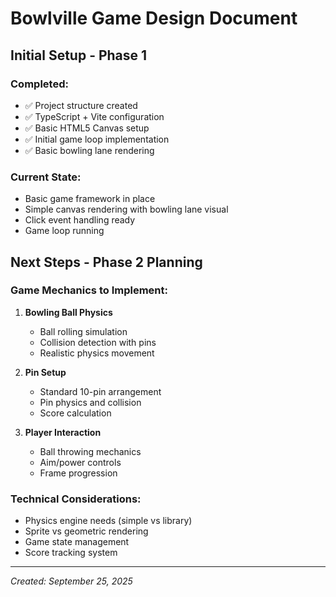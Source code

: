 # Bowlville Game Design Document

## Initial Setup - Phase 1

### Completed:
- ✅ Project structure created
- ✅ TypeScript + Vite configuration
- ✅ Basic HTML5 Canvas setup
- ✅ Initial game loop implementation
- ✅ Basic bowling lane rendering

### Current State:
- Basic game framework in place
- Simple canvas rendering with bowling lane visual
- Click event handling ready
- Game loop running

## Next Steps - Phase 2 Planning

### Game Mechanics to Implement:
1. **Bowling Ball Physics**
   - Ball rolling simulation
   - Collision detection with pins
   - Realistic physics movement

2. **Pin Setup**
   - Standard 10-pin arrangement
   - Pin physics and collision
   - Score calculation

3. **Player Interaction**
   - Ball throwing mechanics
   - Aim/power controls
   - Frame progression

### Technical Considerations:
- Physics engine needs (simple vs library)
- Sprite vs geometric rendering
- Game state management
- Score tracking system

---
*Created: September 25, 2025*
